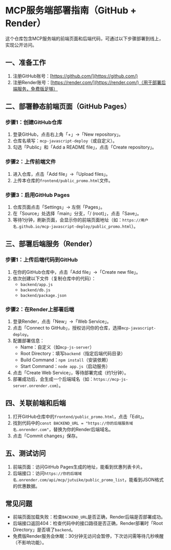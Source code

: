 # MCP服务端部署指南（GitHub + Render）

这个仓库包含MCP服务端的前端页面和后端代码，可通过以下步骤部署到线上，实现公开访问。


## 一、准备工作
1. 注册GitHub账号：[https://github.com/](https://github.com/)
2. 注册Render账号：[https://render.com/](https://render.com/)（用于部署后端服务，免费版足够）


## 二、部署静态前端页面（GitHub Pages）
### 步骤1：创建GitHub仓库
1. 登录GitHub，点击右上角「+」→「New repository」。
2. 仓库名填写：`mcp-javascript-deploy`（或自定义）。
3. 勾选「Public」和「Add a README file」，点击「Create repository」。

### 步骤2：上传前端文件
1. 进入仓库，点击「Add file」→「Upload files」。
2. 上传本仓库的`frontend/public_promo.html`文件。

### 步骤3：启用GitHub Pages
1. 仓库页面点击「Settings」→ 左侧「Pages」。
2. 在「Source」处选择「main」分支，「/ (root)」，点击「Save」。
3. 等待1分钟，刷新页面，会显示你的前端页面地址（如：`https://用户名.github.io/mcp-javascript-deploy/public_promo.html`）。


## 三、部署后端服务（Render）
### 步骤1：上传后端代码到GitHub
1. 在你的GitHub仓库中，点击「Add file」→「Create new file」。
2. 依次创建以下文件（复制仓库中的代码）：
   - `backend/app.js`
   - `backend/db.js`
   - `backend/package.json`

### 步骤2：在Render上部署后端
1. 登录Render，点击「New」→「Web Service」。
2. 点击「Connect to GitHub」，授权访问你的仓库，选择`mcp-javascript-deploy`。
3. 配置部署信息：
   - Name：自定义（如`mcp-js-server`）
   - Root Directory：填写`backend`（指定后端代码目录）
   - Build Command：`npm install`（安装依赖）
   - Start Command：`node app.js`（启动服务）
4. 点击「Create Web Service」，等待部署完成（约1分钟）。
5. 部署成功后，会生成一个后端域名（如：`https://mcp-js-server.onrender.com`）。


## 四、关联前端和后端
1. 打开GitHub仓库中的`frontend/public_promo.html`，点击「Edit」。
2. 找到代码中的`const BACKEND_URL = "https://你的后端服务域名.onrender.com"`，替换为你的Render后端域名。
3. 点击「Commit changes」保存。


## 五、测试访问
1. 前端页面：访问GitHub Pages生成的地址，能看到优惠列表卡片。
2. 后端接口：访问`https://你的后端域名.onrender.com/api/mcp/jutuike/public_promo_list`，能看到JSON格式的优惠数据。


## 常见问题
- 前端页面加载失败：检查`BACKEND_URL`是否正确，Render后端是否部署成功。
- 后端接口返回404：检查代码中的接口路径是否正确，Render部署时「Root Directory」是否填了`backend`。
- 免费版Render服务会休眠：30分钟无访问会暂停，下次访问需等待几秒唤醒（不影响功能）。